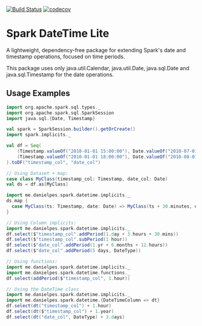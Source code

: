 [![Build Status](https://travis-ci.org/danielpes/spark-datetime-lite.svg?branch=master)](https://travis-ci.org/danielpes/spark-datetime-lite)
[![codecov](https://codecov.io/gh/danielpes/spark-datetime-lite/branch/master/graph/badge.svg)](https://codecov.io/gh/danielpes/spark-datetime-lite)

# Spark DateTime Lite

A lightweight, dependency-free package for extending Spark's date and timestamp operations, focused on time periods.

This package uses only java.util.Calendar, java.util.Date, java.sql.Date and java.sql.Timestamp for the date operations.

## Usage Examples

```scala
import org.apache.spark.sql.types._
import org.apache.spark.sql.SparkSession
import java.sql.{Date, Timestamp}

val spark = SparkSession.builder().getOrCreate()
import spark.implicits._

val df = Seq(
    (Timestamp.valueOf("2010-01-01 15:00:00"), Date.valueOf("2010-07-01")),
    (Timestamp.valueOf("2010-01-01 18:00:00"), Date.valueOf("2010-08-01"))
).toDF("timestamp_col", "date_col")

// Using Dataset + map: 
case class MyClass(timestamp_col: Timestamp, date_col: Date)
val ds = df.as[MyClass]

import me.danielpes.spark.datetime.implicits._
ds.map {
  case MyClass(ts: Timestamp, date: Date) => MyClass(ts + 30.minutes, date + 5.days)
}

// Using Column implicits:
import me.danielpes.spark.datetime.implicits._
df.select($"timestamp_col".addPeriod(1.day + 3.hours + 30.mins))
df.select($"timestamp_col".subPeriod(1 hour))
df.select($"date_col".addPeriod(1.yr + 6.months + 12.hours))
df.select($"date_col".addPeriod(5 days, DateType))

// Using functions:
import me.danielpes.spark.datetime.implicits._
import me.danielpes.spark.datetime.functions._
df.select(addPeriod($"timestamp_col", 1.hour))

// Using the DateTime class
import me.danielpes.spark.datetime.implicits._
import me.danielpes.spark.datetime.{DateTimeColumn => dt}
df.select(dt("timestamp_col") + 1.hour)
df.select(dt($"timestamp_col") + 1.year)
df.select(dt("date_col", DateType) + 3.days)
```
